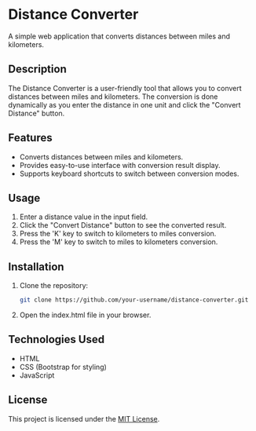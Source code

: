# Distance Converter

A simple web application that converts distances between miles and kilometers.

## Description

The Distance Converter is a user-friendly tool that allows you to convert distances between miles and kilometers. The conversion is done dynamically as you enter the distance in one unit and click the "Convert Distance" button.

## Features

- Converts distances between miles and kilometers.
- Provides easy-to-use interface with conversion result display.
- Supports keyboard shortcuts to switch between conversion modes.

## Usage

1. Enter a distance value in the input field.
2. Click the "Convert Distance" button to see the converted result.
3. Press the 'K' key to switch to kilometers to miles conversion.
4. Press the 'M' key to switch to miles to kilometers conversion.

## Installation

1. Clone the repository:

   ```bash
   git clone https://github.com/your-username/distance-converter.git

2. Open the index.html file in your browser.


## Technologies Used

- HTML
- CSS (Bootstrap for styling)
- JavaScript

## License

This project is licensed under the [MIT License](LICENSE).

